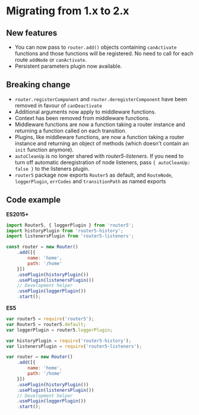# Migrating from 1.x to 2.x


## New features

* You can now pass to `router.add()` objects containing `canActivate` functions and those functions will be registered. No need to call for each route `addNode` or `canActivate`.
* Persistent parameters plugin now available.

## Breaking change

* `router.registerComponent` and `router.deregisterComponent` have been removed in favour of `canDeactivate`
* Additional arguments now apply to middleware functions.
* Context has been removed from middleware functions.
* Middleware functions are now a function taking a router instance and returning a function called on each transition.
* Plugins, like middleware functions, are now a function taking a router instance and returning an object of methods (which doesn't contain an `init` function anymore).
* `autoCleanUp` is no longer shared with _router5-listeners_. If you need to turn off automatic deregistration of node listeners, pass `{ autoCleanUp: false }` to the listeners plugin.
* `router5` package now exports `Router5` as default, and `RouteNode`, `loggerPlugin`, `errCodes` and `transitionPath` as named exports

## Code example

__ES2015+__

```javascript
import Router5, { loggerPlugin } from 'router5';
import historyPlugin from 'router5-history';
import listenersPlugin from 'router5-listeners';

const router = new Router()
    .add([{
        name: 'home',
        path: '/home'
    }])
    .usePlugin(historyPlugin())
    .usePlugin(listenersPlugin())
    // Development helper
    .usePlugin(loggerPlugin())
    .start();
```

__ES5__

```javascript
var router5 = require('router5');
var Router5 = router5.default;
var loggerPlugin = router5.loggerPlugin;

var historyPlugin = require('router5-history');
var listenersPlugin = require('router5-listeners');

var router = new Router()
    .add([{
        name: 'home',
        path: '/home'
    }])
    .usePlugin(historyPlugin())
    .usePlugin(listenersPlugin())
    // Development helper
    .usePlugin(loggerPlugin())
    .start();
```
